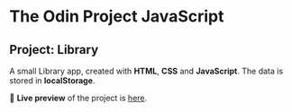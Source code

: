 # The Odin Project JavaScript
## Project: Library
  A small Library app, created with **HTML**, **CSS** and **JavaScript**. The data is stored in **localStorage**.

🔗 **Live preview** of the project is [here](https://mooniidev.github.io/library/).

